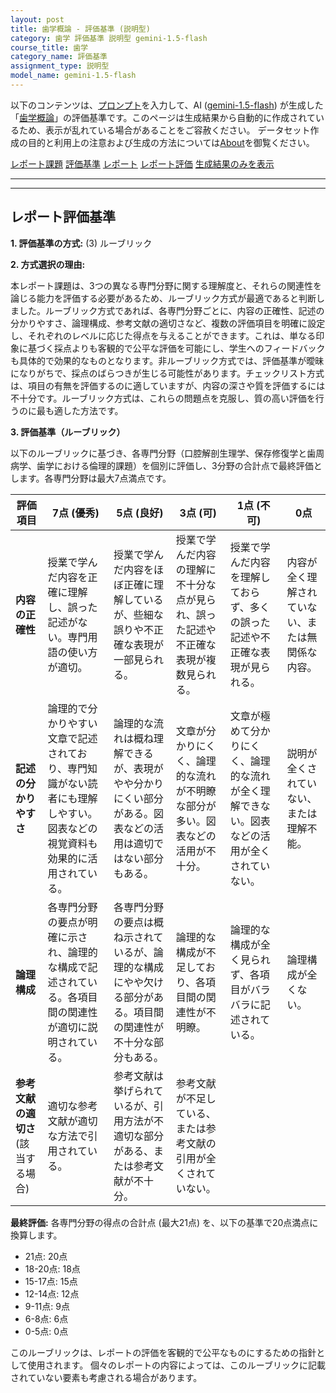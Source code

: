 ```yaml
---
layout: post
title: 歯学概論 - 評価基準 (説明型)
category: 歯学 評価基準 説明型 gemini-1.5-flash
course_title: 歯学
category_name: 評価基準
assignment_type: 説明型
model_name: gemini-1.5-flash
---
```


以下のコンテンツは、[プロンプト](http://127.0.0.1:8000/generated/歯学/gemini-1.5-flash/prompt_評価基準-説明型.md)を入力して、AI ([gemini-1.5-flash](contents/gemini-1.5-flash)) が生成した「[歯学概論](/contents/歯学/)」の評価基準です。このページは生成結果から自動的に作成されているため、表示が乱れている場合があることをご容赦ください。
データセット作成の目的と利用上の注意および生成の方法については[About](/About)を御覧ください。

[レポート課題](../レポート課題-説明型)
[評価基準](../評価基準-説明型)
[レポート](../レポート-説明型)
[レポート評価](../レポート評価-説明型)
[生成結果のみを表示](http://127.0.0.1:8000/generated/歯学/gemini-1.5-flash/評価基準-説明型.md)
  

***
***
  
## レポート評価基準

**1. 評価基準の方式:** (3) ルーブリック

**2. 方式選択の理由:**

本レポート課題は、3つの異なる専門分野に関する理解度と、それらの関連性を論じる能力を評価する必要があるため、ルーブリック方式が最適であると判断しました。ルーブリック方式であれば、各専門分野ごとに、内容の正確性、記述の分かりやすさ、論理構成、参考文献の適切さなど、複数の評価項目を明確に設定し、それぞれのレベルに応じた得点を与えることができます。これは、単なる印象に基づく採点よりも客観的で公平な評価を可能にし、学生へのフィードバックも具体的で効果的なものとなります。非ルーブリック方式では、評価基準が曖昧になりがちで、採点のばらつきが生じる可能性があります。チェックリスト方式は、項目の有無を評価するのに適していますが、内容の深さや質を評価するには不十分です。ルーブリック方式は、これらの問題点を克服し、質の高い評価を行うのに最も適した方法です。


**3. 評価基準（ルーブリック）**

以下のルーブリックに基づき、各専門分野（口腔解剖生理学、保存修復学と歯周病学、歯学における倫理的課題）を個別に評価し、3分野の合計点で最終評価とします。各専門分野は最大7点満点です。

| 評価項目 | 7点 (優秀) | 5点 (良好) | 3点 (可) | 1点 (不可) | 0点 |
|---|---|---|---|---|---|
| **内容の正確性** | 授業で学んだ内容を正確に理解し、誤った記述がない。専門用語の使い方が適切。 | 授業で学んだ内容をほぼ正確に理解しているが、些細な誤りや不正確な表現が一部見られる。 | 授業で学んだ内容の理解に不十分な点が見られ、誤った記述や不正確な表現が複数見られる。 | 授業で学んだ内容を理解しておらず、多くの誤った記述や不正確な表現が見られる。 | 内容が全く理解されていない、または無関係な内容。 |
| **記述の分かりやすさ** | 論理的で分かりやすい文章で記述されており、専門知識がない読者にも理解しやすい。図表などの視覚資料も効果的に活用されている。 | 論理的な流れは概ね理解できるが、表現がやや分かりにくい部分がある。図表などの活用は適切ではない部分もある。 | 文章が分かりにくく、論理的な流れが不明瞭な部分が多い。図表などの活用が不十分。 | 文章が極めて分かりにくく、論理的な流れが全く理解できない。図表などの活用が全くされていない。 | 説明が全くされていない、または理解不能。 |
| **論理構成** | 各専門分野の要点が明確に示され、論理的な構成で記述されている。各項目間の関連性が適切に説明されている。 | 各専門分野の要点は概ね示されているが、論理的な構成にやや欠ける部分がある。項目間の関連性が不十分な部分もある。 | 論理的な構成が不足しており、各項目間の関連性が不明瞭。 | 論理的な構成が全く見られず、各項目がバラバラに記述されている。 | 論理構成が全くない。 |
| **参考文献の適切さ** (該当する場合) | 適切な参考文献が適切な方法で引用されている。 | 参考文献は挙げられているが、引用方法が不適切な部分がある、または参考文献が不十分。 | 参考文献が不足している、または参考文献の引用が全くされていない。 |  |  |


**最終評価:** 各専門分野の得点の合計点 (最大21点) を、以下の基準で20点満点に換算します。

* 21点: 20点
* 18-20点: 18点
* 15-17点: 15点
* 12-14点: 12点
* 9-11点: 9点
* 6-8点: 6点
* 0-5点: 0点


このルーブリックは、レポートの評価を客観的で公平なものにするための指針として使用されます。  個々のレポートの内容によっては、このルーブリックに記載されていない要素も考慮される場合があります。
